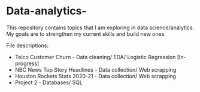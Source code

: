 # Data-analytics-
This repository contains topics that I am exploring in data science/analytics. My goals are to strengthen my current skills and build new ones.

File descriptions: 

* Telco Customer Churn - Data cleaning/ EDA/ Logistic Regression  [In-progress]
* NBC News Top Story Headlines - Data collection/ Web scrapping
* Houston Rockets Stats 2020-21 - Data collection/ Web scrapping 
* Project 2 - Databases/ SQL  
